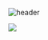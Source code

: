 ![header](https://capsule-render.vercel.app/api?type=slice)

<img src="https://img.shields.io/badge/Android-3DDC84?style=flat-square&logo=Android&logoColor=white"/>
